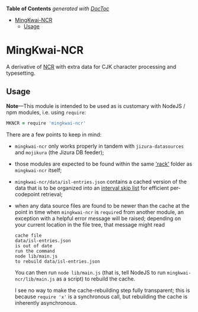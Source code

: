 <!-- START doctoc generated TOC please keep comment here to allow auto update -->
<!-- DON'T EDIT THIS SECTION, INSTEAD RE-RUN doctoc TO UPDATE -->
**Table of Contents**  *generated with [DocToc](https://github.com/thlorenz/doctoc)*

- [MingKwai-NCR](#mingkwai-ncr)
  - [Usage](#usage)

<!-- END doctoc generated TOC please keep comment here to allow auto update -->

# MingKwai-NCR

A derivative of [NCR](https://github.com/loveencounterflow/ncr.git) with extra data for CJK
character processing and typesetting.

## Usage

**Note**—This module is intended to be used as is customary with NodeJS / npm modules, i.e. using
`require`:

```coffee
MKNCR = require 'mingkwai-ncr'
```

There are a few points to keep in mind:

* `mingkwai-ncr` only works properly in tandem with `jizura-datasources` and `mojikura` (the Jizura DB
  feeder);

* those modules are expected to be found within the same
  ['rack'](https://github.com/loveencounterflow/mingkwai-rack) folder as `mingkwai-ncr` itself;

* `mingkwai-ncr/data/isl-entries.json` contains a cached version of the data that is to be organized into
  an [interval skip list](https://github.com/loveencounterflow/interskiplist) for efficient per-codepoint
  retrieval;

* when any data source files are found to be newer than the cache at the point in time when `mingkwai-ncr`
  is `require`d from another module, an exception with a helpful error message will be raised; depending
  on your current location in the file tree, that message might read

  ```
  cache file
  data/isl-entries.json
  is out of date
  run the command
  node lib/main.js
  to rebuild data/isl-entries.json
  ```

  You can then run `node lib/main.js` (that is, tell NodeJS to run `mingkwai-ncr/lib/main.js` as
  a script) to rebuild the cache.

  I see no way to make the cache-rebuilding step fully transparent; this is because `require 'x'` is a
  synchronous call, but rebuilding the cache is inherently asynchronous.


<!--

API Usage over currently active projects:

   2 as_chr
   2 as_csg
   2 as_sfncr
   3 analyze
   3 as_rsg
   3 chr_from_cid_and_csg
   4 jzr_as_uchr
   5 normalize_to_pua
   6 as_cid
  13 as_fncr
  16 as_uchr
  27 is_inner_glyph
  33 chrs_from_text


 -->

